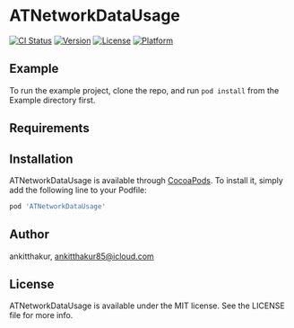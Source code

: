 # ATNetworkDataUsage

[![CI Status](https://img.shields.io/travis/ankitthakur/ATNetworkDataUsage.svg?style=flat)](https://travis-ci.org/ankitthakur/ATNetworkDataUsage)
[![Version](https://img.shields.io/cocoapods/v/ATNetworkDataUsage.svg?style=flat)](https://cocoapods.org/pods/ATNetworkDataUsage)
[![License](https://img.shields.io/cocoapods/l/ATNetworkDataUsage.svg?style=flat)](https://cocoapods.org/pods/ATNetworkDataUsage)
[![Platform](https://img.shields.io/cocoapods/p/ATNetworkDataUsage.svg?style=flat)](https://cocoapods.org/pods/ATNetworkDataUsage)

## Example

To run the example project, clone the repo, and run `pod install` from the Example directory first.

## Requirements

## Installation

ATNetworkDataUsage is available through [CocoaPods](https://cocoapods.org). To install
it, simply add the following line to your Podfile:

```ruby
pod 'ATNetworkDataUsage'
```

## Author

ankitthakur, ankitthakur85@icloud.com

## License

ATNetworkDataUsage is available under the MIT license. See the LICENSE file for more info.
